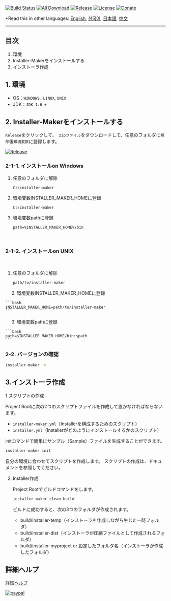 [![Build Status](https://travis-ci.org/avaj-java/installer-maker.svg?branch=master)](https://travis-ci.org/avaj-java/installer-maker)
[![All Download](https://img.shields.io/github/downloads/avaj-java/installer-maker/total.svg)](https://github.com/avaj-java/installer-maker/releases)
[![Release](https://img.shields.io/github/release/avaj-java/installer-maker.svg)](https://github.com/avaj-java/installer-maker/releases)
[![License](https://img.shields.io/github/license/avaj-java/installer-maker.svg)](https://github.com/avaj-java/installer-maker/releases)
[![Donate](https://img.shields.io/badge/Donate-PayPal-green.svg)](https://www.paypal.com/cgi-bin/webscr?cmd=_donations&business=MCUPCPFHFYZNN&lc=KR&item_name=jaemisseo&currency_code=USD&bn=PP%2dDonationsBF%3abtn_donateCC_LG%2egif%3aNonHosted)
                                                                             
*Read this in other languages: [English](README.md), [한국어](README.ko.md), [日本語](README.ja.md), [中文](README.ch.md)

-----
## 目次
1. 環境
2. Installer-Makerをインストールする
3. インストーラ作成



## 1. 環境
- OS：`WINDOWS`,` LINUX`, `UNIX`
- JDK：`JDK 1.6 +`



## 2. Installer-Makerをインストールする

`Release`をクリックして、` zipファイル`をダウンロードして、任意のフォルダに`解除`後`環境変数`に登録します。

[![Release](https://img.shields.io/github/release/avaj-java/installer-maker.svg)](https://github.com/avaj-java/installer-maker/releases)

### 2-1-1. インストールon Windows

1. 任意のフォルダに解除
    ```
    C:\installer-maker        
    ```

2. 環境変数INSTALLER_MAKER_HOMEに登録
    ```
    C:\installer-maker       
    ```

3. 環境変数pathに登録
    ```
    path=%INSTALLER_MAKER_HOME%\bin       
    ```
    
### 2-1-2. インストールon UNIX
    
1. 任意のフォルダに解除

    ```bash
    path/to/installer-maker
    ```
    
2. 環境変数INSTALLER_MAKER_HOMEに登録

    ```bash
    INSTALLER_MAKER_HOME=path/to/installer-maker
    ```
    
3. 環境変数pathに登録

    ```bash
    path=$INSTALLER_MAKER_HOME/bin:$path
    ```

### 2-2. バージョンの確認

```bash
installer-maker -v
```



## 3.インストーラ作成

1.スクリプトの作成

   Project Rootに次の2つのスクリプトファイルを作成して置かなければならないます。
       
   - `installer-maker.yml`（Installerを構成するためのスクリプト）
   - `installer.yml`（Installerがどのようにインストールするかのスクリプト）
   
   initコマンドで簡単にサンプル（Sample）ファイルを生成することができます。
   
   ```bash
   installer-maker init
   ```
   
   自分の環境に合わせてスクリプトを作成します。
   スクリプトの作成は、ドキュメントを参照してください。
   
2. Installer作成

    Project Rootでビルドコマンドをします。
    
    ```bash
    installer-maker clean build
    ```
    
    ビルドに成功すると、次の3つのフォルダが作成されます。
    
    - build/installer-temp（インストーラを作成しながら生じた一時フォルダ）
    - build/installer-dist（インストーラが圧縮ファイルとして作成されるフォルダ）
    - build/installer-myproject or 設定したフォルダ名（インストーラが作成したフォルダ）
    
    
    
## 詳細ヘルプ

[詳細ヘルプ]()

[![paypal](https://www.paypal.com/en_US/i/btn/btn_donate_SM.gif)](https://www.paypal.com/cgi-bin/webscr?cmd=_donations&business=MCUPCPFHFYZNN&lc=KR&item_name=jaemisseo&currency_code=USD&bn=PP%2dDonationsBF%3abtn_donateCC_LG%2egif%3aNonHosted)